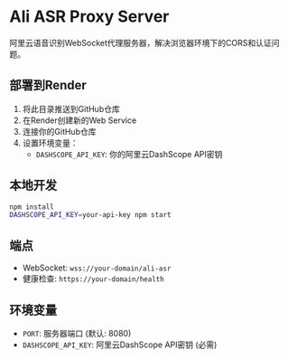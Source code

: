 # Ali ASR Proxy Server

阿里云语音识别WebSocket代理服务器，解决浏览器环境下的CORS和认证问题。

## 部署到Render

1. 将此目录推送到GitHub仓库
2. 在Render创建新的Web Service
3. 连接你的GitHub仓库
4. 设置环境变量：
   - `DASHSCOPE_API_KEY`: 你的阿里云DashScope API密钥

## 本地开发

```bash
npm install
DASHSCOPE_API_KEY=your-api-key npm start
```

## 端点

- WebSocket: `wss://your-domain/ali-asr`
- 健康检查: `https://your-domain/health`

## 环境变量

- `PORT`: 服务器端口 (默认: 8080)
- `DASHSCOPE_API_KEY`: 阿里云DashScope API密钥 (必需)